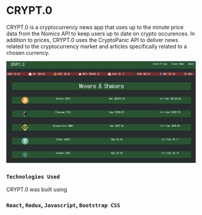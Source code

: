# CRYPT.0

CRYPT.0 is a cryptocurrency news app that uses up to the minute price data from the Nomics API to keep users up to date on crypto occurences.
In addition to prices, CRYPT.0 uses the CryptoPanic API to deliver news related to the cryptocurrency market and articles specifically related to a chosen currency.

![CRYPT.0 Screenshot](https://github.com/jacoblakedeel/crypt.0/blob/main/src/assets/crypt.png?raw=true)

### `Technologies Used`

CRYPT.0 was built using

### `React`, `Redux`, `Javascript`, `Bootstrap CSS`


